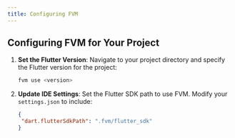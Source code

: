```yaml
---
title: Configuring FVM
---
```


## Configuring FVM for Your Project

1. **Set the Flutter Version**: Navigate to your project directory and specify the Flutter version for the project:

    ```bash
   fvm use <version>
   ```

2. **Update IDE Settings**: Set the Flutter SDK path to use FVM. Modify your `settings.json` to include:

    ```json
   {
     "dart.flutterSdkPath": ".fvm/flutter_sdk"
   }
   ```
